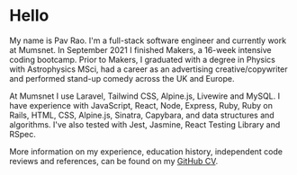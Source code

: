 # Hello

My name is Pav Rao. I'm a full-stack software engineer and currently work at Mumsnet. In September 2021 I finished Makers, a 16-week intensive coding bootcamp. Prior to Makers, I graduated with a degree in Physics with Astrophysics MSci, had a career as an advertising creative/copywriter and performed stand-up comedy across the UK and Europe.

At Mumsnet I use Laravel, Tailwind CSS, Alpine.js, Livewire and MySQL. I have experience with JavaScript, React, Node, Express, Ruby, Ruby on Rails, HTML, CSS, Alpine.js, Sinatra, Capybara, and data structures and algorithms. I've also tested with Jest, Jasmine, React Testing Library and RSpec.

More information on my experience, education history, independent code reviews and references, can be found on my [GitHub CV](https://github.com/pav0107/CV/).
